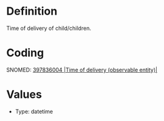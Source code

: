 Definition
==========

Time of delivery of child/children.

Coding
======

SNOMED: [397836004 |Time of delivery (observable entity)|](concept:snomed-ct|397836004)

Values
======

*   Type: datetime
